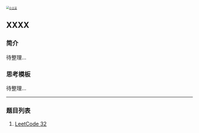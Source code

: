 <p> 
<a href="http://coco66.info:88">
<img src="http://coco66.info:88/leetcode/picture/home.png" alt="小土豆" style="zoom:50%;" /></a>
</p>

## XXXX

### 简介

待整理...

### 思考模板

待整理...

----

### 题目列表 

1. [LeetCode 32](http://coco66.info:88/leetcode/dynamic/LeetCode32.html)

   

